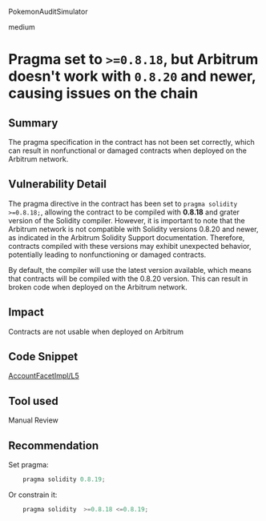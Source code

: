 PokemonAuditSimulator

medium

# Pragma set to `>=0.8.18`, but Arbitrum doesn't  work with `0.8.20` and newer, causing issues on the chain

## Summary
The pragma specification in the contract has not been set correctly, which can result in nonfunctional or damaged contracts when deployed on the Arbitrum network.
## Vulnerability Detail
The pragma directive in the contract has been set to `pragma solidity >=0.8.18;`, allowing the contract to be compiled with  **0.8.18** and grater version of the Solidity compiler. However, it is important to note that the Arbitrum network is not compatible with Solidity versions 0.8.20 and newer, as indicated in the Arbitrum Solidity Support documentation. Therefore, contracts compiled with these versions may exhibit unexpected behavior, potentially leading to nonfunctioning or damaged contracts.

By default, the compiler will use the latest version available, which means that contracts will be compiled with the 0.8.20 version. This can result in broken code when deployed on the Arbitrum network.

## Impact
Contracts are not usable when deployed on Arbitrum

## Code Snippet
[AccountFacetImpl/L5](https://github.com/sherlock-audit/2023-06-symmetrical/blob/main/symmio-core/contracts/facets/Account/AccountFacetImpl.sol#L5)
## Tool used

Manual Review

## Recommendation
Set pragma:
```jsx
    pragma solidity 0.8.19;
```
Or constrain it:
```jsx
    pragma solidity  >=0.8.18 <=0.8.19;
```